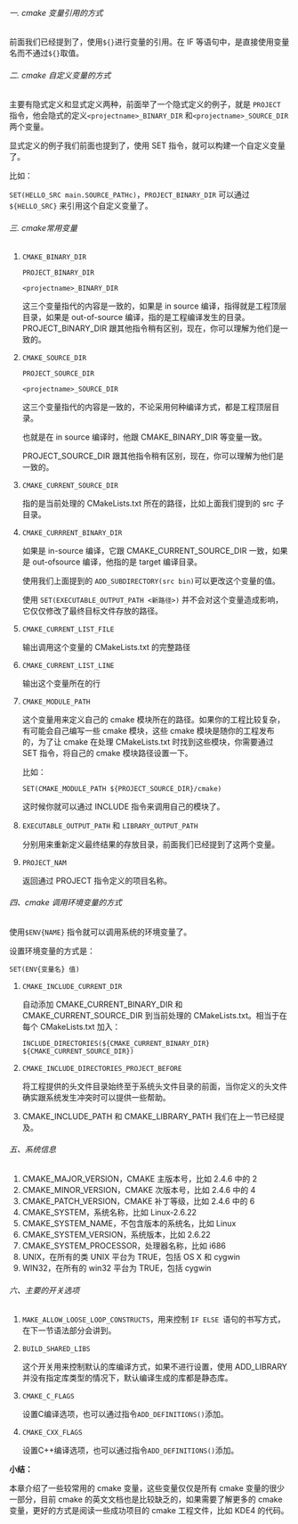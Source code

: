 ###### 一. cmake 变量引用的方式

前面我们已经提到了，使用`${}`进行变量的引用。在 IF 等语句中，是直接使用变量名而不通过`${}`取值。

###### 二. cmake 自定义变量的方式

主要有隐式定义和显式定义两种，前面举了一个隐式定义的例子，就是 `PROJECT` 指令，他会隐式的定义`<projectname>_BINARY_DIR` 和`<projectname>_SOURCE_DIR`两个变量。

显式定义的例子我们前面也提到了，使用 SET 指令，就可以构建一个自定义变量了。

比如：

`SET(HELLO_SRC main.SOURCE_PATHc)`，`PROJECT_BINARY_DIR` 可以通过 `${HELLO_SRC}` 来引用这个自定义变量了。

###### 三. cmake常用变量

1. `CMAKE_BINARY_DIR`

   `PROJECT_BINARY_DIR`

   `<projectname>_BINARY_DIR`

   这三个变量指代的内容是一致的，如果是 in source 编译，指得就是工程顶层目录，如果是 out-of-source 编译，指的是工程编译发生的目录。PROJECT_BINARY_DIR 跟其他指令稍有区别，现在，你可以理解为他们是一致的。

2. `CMAKE_SOURCE_DIR`

   `PROJECT_SOURCE_DIR`

   `<projectname>_SOURCE_DIR`

   这三个变量指代的内容是一致的，不论采用何种编译方式，都是工程顶层目录。

   也就是在 in source 编译时，他跟 CMAKE_BINARY_DIR 等变量一致。

   PROJECT_SOURCE_DIR 跟其他指令稍有区别，现在，你可以理解为他们是一致的。

3. `CMAKE_CURRENT_SOURCE_DIR`

   指的是当前处理的 CMakeLists.txt 所在的路径，比如上面我们提到的 src 子目录。

4. `CMAKE_CURRRENT_BINARY_DIR`

   如果是 in-source 编译，它跟 CMAKE_CURRENT_SOURCE_DIR 一致，如果是 out-ofsource 编译，他指的是 target 编译目录。

   使用我们上面提到的 `ADD_SUBDIRECTORY(src bin)`可以更改这个变量的值。

   使用 `SET(EXECUTABLE_OUTPUT_PATH <新路径>)` 并不会对这个变量造成影响，它仅仅修改了最终目标文件存放的路径。

5. `CMAKE_CURRENT_LIST_FILE`

   输出调用这个变量的 CMakeLists.txt 的完整路径

6. `CMAKE_CURRENT_LIST_LINE`

   输出这个变量所在的行

7. `CMAKE_MODULE_PATH`

   这个变量用来定义自己的 cmake 模块所在的路径。如果你的工程比较复杂，有可能会自己编写一些 cmake 模块，这些 cmake 模块是随你的工程发布的，为了让 cmake 在处理 CMakeLists.txt 时找到这些模块，你需要通过 SET 指令，将自己的 cmake 模块路径设置一下。

   比如：

   `SET(CMAKE_MODULE_PATH ${PROJECT_SOURCE_DIR}/cmake)`

   这时候你就可以通过 INCLUDE 指令来调用自己的模块了。

8. `EXECUTABLE_OUTPUT_PATH` 和 `LIBRARY_OUTPUT_PATH`

   分别用来重新定义最终结果的存放目录，前面我们已经提到了这两个变量。

9. `PROJECT_NAM`

   返回通过 PROJECT 指令定义的项目名称。

###### 四、cmake 调用环境变量的方式

使用`$ENV{NAME}` 指令就可以调用系统的环境变量了。

设置环境变量的方式是：

`SET(ENV{变量名} 值)`

1. `CMAKE_INCLUDE_CURRENT_DIR`

   自动添加 CMAKE_CURRENT_BINARY_DIR 和 CMAKE_CURRENT_SOURCE_DIR 到当前处理的 CMakeLists.txt。相当于在每个 CMakeLists.txt 加入：

   `INCLUDE_DIRECTORIES(${CMAKE_CURRENT_BINARY_DIR} ${CMAKE_CURRENT_SOURCE_DIR})`

2. `CMAKE_INCLUDE_DIRECTORIES_PROJECT_BEFORE`

   将工程提供的头文件目录始终至于系统头文件目录的前面，当你定义的头文件确实跟系统发生冲突时可以提供一些帮助。

3. CMAKE_INCLUDE_PATH 和 CMAKE_LIBRARY_PATH 我们在上一节已经提及。

###### 五、系统信息

1. CMAKE_MAJOR_VERSION，CMAKE 主版本号，比如 2.4.6 中的 2
2. CMAKE_MINOR_VERSION，CMAKE 次版本号，比如 2.4.6 中的 4
3. CMAKE_PATCH_VERSION，CMAKE 补丁等级，比如 2.4.6 中的 6
4. CMAKE_SYSTEM，系统名称，比如 Linux-2.6.22
5. CMAKE_SYSTEM_NAME，不包含版本的系统名，比如 Linux
6. CMAKE_SYSTEM_VERSION，系统版本，比如 2.6.22
7. CMAKE_SYSTEM_PROCESSOR，处理器名称，比如 i686
8. UNIX，在所有的类 UNIX 平台为 TRUE，包括 OS X 和 cygwin
9. WIN32，在所有的 win32 平台为 TRUE，包括 cygwin

###### 六、主要的开关选项

1. `MAKE_ALLOW_LOOSE_LOOP_CONSTRUCTS`，用来控制 `IF ELSE `语句的书写方式，在下一节语法部分会讲到。

2. `BUILD_SHARED_LIBS`

   这个开关用来控制默认的库编译方式，如果不进行设置，使用 ADD_LIBRARY 并没有指定库类型的情况下，默认编译生成的库都是静态库。 

3. `CMAKE_C_FLAGS`

   设置C编译选项，也可以通过指令`ADD_DEFINITIONS()`添加。

4. `CMAKE_CXX_FLAGS`

   设置C++编译选项，也可以通过指令`ADD_DEFINITIONS()`添加。

**小结：**

本章介绍了一些较常用的 cmake 变量，这些变量仅仅是所有 cmake 变量的很少一部分，目前 cmake 的英文文档也是比较缺乏的，如果需要了解更多的 cmake 变量，更好的方式是阅读一些成功项目的 cmake 工程文件，比如 KDE4 的代码。